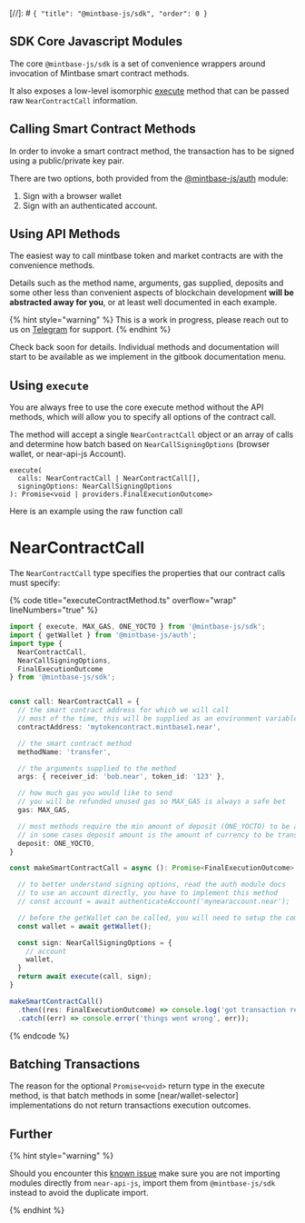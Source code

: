 [//]: # `{ "title": "@mintbase-js/sdk", "order": 0 }`
## SDK Core Javascript Modules

The core `@mintbase-js/sdk` is a set of convenience wrappers around invocation of Mintbase smart contract methods.

It also exposes a low-level isomorphic [execute](#execute) method that can be passed raw `NearContractCall` information.

## Calling Smart Contract Methods

In order to invoke a smart contract method, the transaction has to be signed using a public/private key pair.

There are two options, both provided from the [@mintbase-js/auth](../auth/) module:

  1. Sign with a browser wallet
  2. Sign with an authenticated account.

## Using API Methods <div name="api"></div>

The easiest way to call mintbase token and market contracts are with the convenience methods.

Details such as the method name, arguments, gas supplied, deposits and some other less than convenient aspects of blockchain development **will be abstracted away for you**, or at least well documented in each example.

{% hint style="warning" %}
This is a work in progress, please reach out to us on [Telegram](https://t.me/mintdev) for support.
{% endhint %}

Check back soon for details. Individual methods and documentation will start to be available as we implement in the gitbook documentation menu.

## Using `execute` <div name="execute"></div>

You are always free to use the core execute method without the API methods, which will allow you to specify all options of the contract call.

The method will accept a single `NearContractCall` object or an array of calls and determine how batch based on `NearCallSigningOptions` (browser wallet, or near-api-js Account).

```
execute(
  calls: NearContractCall | NearContractCall[],
  signingOptions: NearCallSigningOptions
): Promise<void | providers.FinalExecutionOutcome>
```

Here is an example using the raw function call
# NearContractCall

The `NearContractCall` type specifies the properties that our contract calls must specify:

{% code title="executeContractMethod.ts" overflow="wrap" lineNumbers="true" %}
```typescript
import { execute, MAX_GAS, ONE_YOCTO } from '@mintbase-js/sdk';
import { getWallet } from '@mintbase-js/auth';
import type {
  NearContractCall,
  NearCallSigningOptions,
  FinalExecutionOutcome
} from '@mintbase-js/sdk';


const call: NearContractCall = {
  // the smart contract address for which we will call
  // most of the time, this will be supplied as an environment variable
  contractAddress: 'mytokencontract.mintbase1.near',

  // the smart contract method
  methodName: 'transfer',

  // the arguments supplied to the method
  args: { receiver_id: 'bob.near', token_id: '123' },

  // how much gas you would like to send
  // you will be refunded unused gas so MAX_GAS is always a safe bet
  gas: MAX_GAS,

  // most methods require the min amount of deposit (ONE_YOCTO) to be accepted.
  // in some cases deposit amount is the amount of currency to be transfer,
  deposit: ONE_YOCTO,
}

const makeSmartContractCall = async (): Promise<FinalExecutionOutcome> => {

  // to better understand signing options, read the auth module docs
  // to use an account directly, you have to implement this method
  // const account = await authenticateAccount('mynearaccount.near');

  // before the getWallet can be called, you will need to setup the components in the browser, it will throw othwerise
  const wallet = await getWallet();

  const sign: NearCallSigningOptions = {
    // account
    wallet,
  }
  return await execute(call, sign);
}

makeSmartContractCall()
  .then((res: FinalExecutionOutcome) => console.log('got transaction result:', res))
  .catch((err) => console.error('things went wrong', err));

```
{% endcode %}

## Batching Transactions

The reason for the optional `Promise<void>` return type in the execute method, is that batch methods in some [near/wallet-selector] implementations do not return transactions execution outcomes.

## Further

{% hint style="warning" %}

Should you encounter this [known issue](ttps://docs.near.org/tools/near-api-js/faq#class-x-is-missing-in-schema-publickey) make sure you are not importing modules directly from `near-api-js`, import them from `@mintbase-js/sdk` instead to avoid the duplicate import.

{% endhint %}
